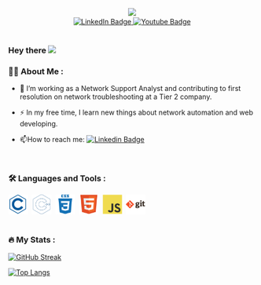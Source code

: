 <div id="header" align="center">
  <img src="https://media.giphy.com/media/v1.Y2lkPTc5MGI3NjExdWYxeW16bzdxM3RreXQ4bTlpMGlyamVnYmNoYjlmMHgyZjllYTc0ZSZlcD12MV9pbnRlcm5hbF9naWZfYnlfaWQmY3Q9Zw/l7zabeVIt16efVp6wg/giphy.gif" width="100"/>
  <div id="badges">
    <a href="www.linkedin.com/in/leslymontufar">
      <img src="https://img.shields.io/badge/LinkedIn-blue?style=for-the-badge&logo=linkedin&logoColor=white" alt="LinkedIn Badge"/>
    </a>
    <a href="http://www.youtube.com/@leslymontufar9003">
      <img src="https://img.shields.io/badge/YouTube-red?style=for-the-badge&logo=youtube&logoColor=white" alt="Youtube Badge"/>
    </a>
  </div>
  <img src="https://komarev.com/ghpvc/?username=LeslyMontufar&style=flat-square&color=blue" alt=""/>
  
</div>

<h3>
  Hey there
  <img src="https://media.giphy.com/media/hvRJCLFzcasrR4ia7z/giphy.gif" width="30px"/>
</h3>



### :woman_technologist: About Me :

- :telescope: I’m working as a Network Support Analyst and contributing to first resolution on network troubleshooting at a Tier 2 company.

- :zap: In my free time, I learn new things about network automation and web developing.

- :mailbox:How to reach me: [![Linkedin Badge](https://img.shields.io/badge/-leslymontufar-blue?style=flat&logo=Linkedin&logoColor=white)](www.linkedin.com/in/leslymontufar)

<br>

### :hammer_and_wrench: Languages and Tools :
<div>
  <img src="https://github.com/devicons/devicon/blob/master/icons/c/c-line.svg" title="C" alt="C" width="40" height="40"/>&nbsp;
  <img src="https://github.com/devicons/devicon/blob/master/icons/cplusplus/cplusplus-line.svg" title="C++" alt="C++" width="40" height="40"/>&nbsp;
  <img src="https://github.com/devicons/devicon/blob/master/icons/css3/css3-plain-wordmark.svg"  title="CSS3" alt="CSS" width="40" height="40"/>&nbsp;
  <img src="https://github.com/devicons/devicon/blob/master/icons/html5/html5-original.svg" title="HTML5" alt="HTML" width="40" height="40"/>&nbsp;
  <img src="https://github.com/devicons/devicon/blob/master/icons/javascript/javascript-original.svg" title="JavaScript" alt="JavaScript" width="40" height="40"/>&nbsp;
  <img src="https://github.com/devicons/devicon/blob/master/icons/git/git-original-wordmark.svg" title="Git" **alt="Git" width="40" height="40"/>
</div>

<br>

### :fire: My Stats :

[![GitHub Streak](http://github-readme-streak-stats.herokuapp.com?user=LeslyMontufar&theme=dark&background=000000)](https://git.io/streak-stats)

[![Top Langs](https://github-readme-stats.vercel.app/api/top-langs/?username=LeslyMontufar&layout=compact&theme=vision-friendly-dark)](https://github.com/anuraghazra/github-readme-stats)
